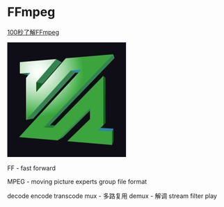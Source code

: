 # FFmpeg

[100秒了解FFmpeg](https://www.bilibili.com/video/BV1HA4m1L7rH/)

![](Pics/ffmpeg001.png)

FF - fast forward

MPEG - moving picture experts group file format

decode
encode
transcode
mux - 多路复用
demux - 解调
stream
filter
play



